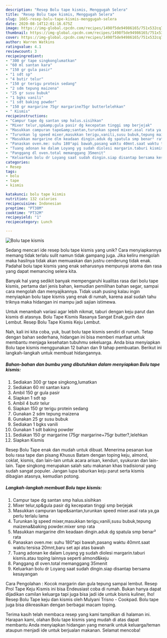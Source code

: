 ```yaml
---
description: "Resep Bolu tape kismis, Menggugah Selera"
title: "Resep Bolu tape kismis, Menggugah Selera"
slug: 1665-resep-bolu-tape-kismis-menggugah-selera
date: 2020-08-14T12:01:16.675Z
image: https://img-global.cpcdn.com/recipes/1498f5de94986165/751x532cq70/bolu-tape-kismis-foto-resep-utama.jpg
thumbnail: https://img-global.cpcdn.com/recipes/1498f5de94986165/751x532cq70/bolu-tape-kismis-foto-resep-utama.jpg
cover: https://img-global.cpcdn.com/recipes/1498f5de94986165/751x532cq70/bolu-tape-kismis-foto-resep-utama.jpg
author: Warren Watkins
ratingvalue: 4.1
reviewcount: 3
recipeingredient:
- "300 gr tape singkonglumatkan"
- "60 ml santan kara"
- "150 gr gula pasir"
- "1 sdt sp"
- "4 butir telur"
- "150 gr terigu protein sedang"
- "2 sdm tepung maizena"
- "25 gr susu bubuk"
- "1 bgks vanili"
- "1 sdt baking powder"
- "150 gr margarine 75gr margarine75gr butterlelehkan"
- " Kismis"
recipeinstructions:
- "Campur tape dg santan smp halus.sisihkan"
- "Mixer telur,sp&amp;gula pasir dg kecepatan tinggi smp berjejak"
- "Masukkan campuran tape&amp;santan,turunkan speed mixer.asal rata ya,ga perlu terlalu lama"
- "Turunkan lg speed mixer,masukkan terigu,vanili,susu bubuk,tepung maizena&amp;baking powder.mixer smp rata"
- "Masukkan margarine dlm keadaan dingin.aduk dg spatula smp benar² rata"
- "Panaskan oven.me: suhu 180°api bawah,pasang waktu 40mnt.saat waktu tersisa 20mnt,baru set api atas bawah"
- "Tuang adonan ke dalam Loyang yg sudah diolesi margarin.taburi kismis.atau toping lainnya seperti almond&amp;keju"
- "Panggang dl oven.total memanggang 35menit"
- "Keluarkan bolu dr Loyang saat sudah dingin.siap disantap bersama kesayangan"
categories:
- Resep
tags:
- bolu
- tape
- kismis

katakunci: bolu tape kismis 
nutrition: 132 calories
recipecuisine: Indonesian
preptime: "PT38M"
cooktime: "PT32M"
recipeyield: "1"
recipecategory: Lunch

---
```



![Bolu tape kismis](https://img-global.cpcdn.com/recipes/1498f5de94986165/751x532cq70/bolu-tape-kismis-foto-resep-utama.jpg)

Sedang mencari ide resep bolu tape kismis yang unik? Cara menyiapkannya memang tidak terlalu sulit namun tidak gampang juga. Jika keliru mengolah maka hasilnya tidak akan memuaskan dan justru cenderung tidak enak. Padahal bolu tape kismis yang enak seharusnya mempunyai aroma dan rasa yang dapat memancing selera kita.

Banyak hal yang sedikit banyak mempengaruhi kualitas rasa dari bolu tape kismis, pertama dari jenis bahan, kemudian pemilihan bahan segar, sampai cara mengolah dan menyajikannya. Tidak usah pusing kalau ingin menyiapkan bolu tape kismis yang enak di rumah, karena asal sudah tahu triknya maka hidangan ini mampu jadi sajian istimewa.

Untuk menambah variasi agar lebih nikmat, taburi dengan keju parut dan kismis di atasnya. Bolu Tape Kismis Rasanya Sangat Enak,gurih dan Lembut. Resep Bolu Tape Kismis Keju Lembut.


Nah, kali ini kita coba, yuk, buat bolu tape kismis sendiri di rumah. Tetap dengan bahan sederhana, hidangan ini bisa memberi manfaat untuk membantu menjaga kesehatan tubuhmu sekeluarga. Anda bisa menyiapkan Bolu tape kismis menggunakan 12 bahan dan 9 tahap pembuatan. Berikut ini langkah-langkah untuk membuat hidangannya.

<!--inarticleads1-->

##### Bahan-bahan dan bumbu yang dibutuhkan dalam menyiapkan Bolu tape kismis:

1. Sediakan 300 gr tape singkong,lumatkan
1. Sediakan 60 ml santan kara
1. Ambil 150 gr gula pasir
1. Siapkan 1 sdt sp
1. Ambil 4 butir telur
1. Siapkan 150 gr terigu protein sedang
1. Gunakan 2 sdm tepung maizena
1. Gunakan 25 gr susu bubuk
1. Sediakan 1 bgks vanili
1. Gunakan 1 sdt baking powder
1. Sediakan 150 gr margarine (75gr margarine+75gr butter?,lelehkan
1. Siapkan  Kismis


Resep Bolu Tape enak dan mudah untuk dibuat. Menerima pesanan kue bolu rasa tape dan pisang Khusus Batam dengan toping keju, almond, coklat, kismis, dan lain-lain untuk acara arisan, kenduri, syukuran dan lain-lain. Tape singkong merupakan salah satu makanan khas tradisional yang sudah sangat populer. Jangan lupa taburkan keju parut serta kismis dibagian atasnya, kemudian potong. 

<!--inarticleads2-->

##### Langkah-langkah membuat Bolu tape kismis:

1. Campur tape dg santan smp halus.sisihkan
1. Mixer telur,sp&amp;gula pasir dg kecepatan tinggi smp berjejak
1. Masukkan campuran tape&amp;santan,turunkan speed mixer.asal rata ya,ga perlu terlalu lama
1. Turunkan lg speed mixer,masukkan terigu,vanili,susu bubuk,tepung maizena&amp;baking powder.mixer smp rata
1. Masukkan margarine dlm keadaan dingin.aduk dg spatula smp benar² rata
1. Panaskan oven.me: suhu 180°api bawah,pasang waktu 40mnt.saat waktu tersisa 20mnt,baru set api atas bawah
1. Tuang adonan ke dalam Loyang yg sudah diolesi margarin.taburi kismis.atau toping lainnya seperti almond&amp;keju
1. Panggang dl oven.total memanggang 35menit
1. Keluarkan bolu dr Loyang saat sudah dingin.siap disantap bersama kesayangan


Cara Pengolahan : Kocok margarin dan gula tepung sampai lembut. Resep Prol Tape Keju Kismis ini bisa Endeusiast coba di rumah. Bukan hanya dapat dijadikan camilan keluarga tapi juga bisa jadi ide untuk bisnis kuliner, lho! Resep Bolu Tape keju dan kismis oleh Mulyani Trisno - Cookpad. Bolu tape juga bisa dikreasikan dengan berbagai macam toping. 

Terima kasih telah membaca resep yang kami tampilkan di halaman ini. Harapan kami, olahan Bolu tape kismis yang mudah di atas dapat membantu Anda menyiapkan hidangan yang menarik untuk keluarga/teman ataupun menjadi ide untuk berjualan makanan. Selamat mencoba!
